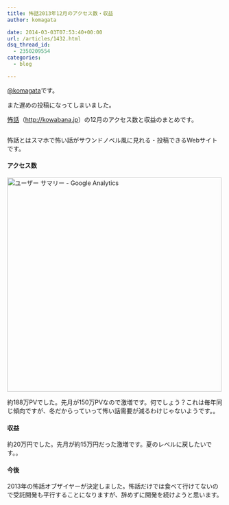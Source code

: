 ```yaml
---
title: 怖話2013年12月のアクセス数・収益
author: komagata

date: 2014-03-03T07:53:40+00:00
url: /articles/1432.html
dsq_thread_id:
  - 2350209554
categories:
  - blog

---
```

[@komagata][1]です。

また遅めの投稿になってしまいました。

<a title="怖話" href="http://kowabana.jp" target="_blank">怖話</a>（<a title="怖話" href="http://kowabana.jp" target="_blank">http://kowabana.jp</a>）の12月のアクセス数と収益のまとめです。

<p class="center">
  <a href="http://kowabana.jp"><img alt="" src="https://lh4.googleusercontent.com/-8-pkth8ETpA/UYjg32awOAI/AAAAAAAADKg/0h8DP9Cg4CQ/s400/Screen%2520Shot%25202013-05-07%2520at%25208.08.34%2520PM.png" /></a>
</p>

怖話とはスマホで怖い話がサウンドノベル風に見れる・投稿できるWebサイトです。

#### アクセス数

<p class="center">
  <img alt="ユーザー サマリー - Google Analytics" src="http://gyazo.com/8b51e38f4d4df16a1a69e30d7abeaedc.png" width="500px" />
</p>

約188万PVでした。先月が150万PVなので激増です。何でしょう？これは毎年同じ傾向ですが、冬だからっていって怖い話需要が減るわけじゃないようです。。

#### 収益

約20万円でした。先月が約15万円だった激増です。夏のレベルに戻したいです。。

#### 今後

2013年の怖話オブザイヤーが決定しました。怖話だけでは食べて行けてないので受託開発も平行することになりますが、辞めずに開発を続けようと思います。

 [1]: http://twitter.com/komagata